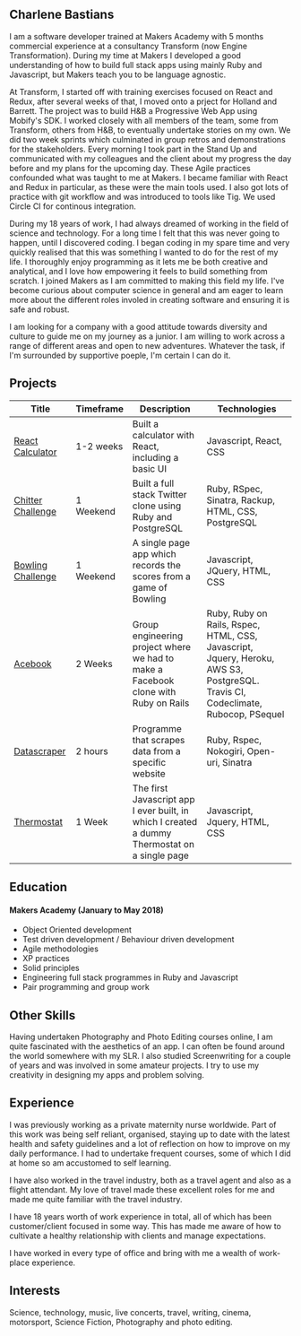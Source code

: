 ## Charlene Bastians

I am a software developer trained at Makers Academy with 5 months commercial experience at a consultancy Transform (now Engine Transformation). During my time at Makers I developed a good understanding of how to build full stack apps using mainly Ruby and Javascript, but Makers teach you to be language agnostic.

At Transform, I started off with training exercises focused on React and Redux, after several weeks of that, I moved onto a prject for Holland and Barrett. The project was to build H&B a Progressive Web App using Mobify's SDK. I worked closely with all members of the team, some from Transform, others from H&B, to eventually undertake stories on my own. We did two week sprints which culminated in group retros and demonstrations for the stakeholders. Every morning I took part in the Stand Up and communicated with my colleagues and the client about my progress the day before and my plans for the upcoming day. These Agile practices confounded what was taught to me at Makers. I became familiar with React and Redux in particular, as these were the main tools used. I also got lots of practice with git workflow and was introduced to tools like Tig. We used Circle CI for continous integration. 

During my 18 years of work, I had always dreamed of working in the field of science and technology. For a long time I felt that this was never going to happen, until I discovered coding. I began coding in my spare time and very quickly realised that this was something I wanted to do for the rest of my life. I thoroughly enjoy programming as it lets me be both creative and analytical, and I love how empowering it feels to build something from scratch. I joined Makers as I am committed to making this field my life. I've become curious about computer science in general and am eager to learn more about the different roles involed in creating software and ensuring it is safe and robust. 

I am looking for a company with a good attitude towards diversity and culture to guide me on my journey as a junior. I am willing to work across a range of different areas and open to new adventures. Whatever the task, if I'm surrounded by supportive poeple, I'm certain I can do it.
<!---
A sentence about who and what you are. Then a sentence about what you've achieved. And then a sentence about what you're looking for: what you would ideally be doing, with whom and in what environment.
 --->

## Projects

| Title | Timeframe | Description  | Technologies |
|---|---|---|---|
| [React Calculator](https://github.com/CharSV5/calc-simple) | 1-2 weeks | Built a calculator with React, including a basic UI | Javascript, React, CSS |
| [Chitter Challenge](https://github.com/CharSV5/chitter-challenge.git)  | 1 Weekend | Built a full stack Twitter clone using Ruby and PostgreSQL | Ruby, RSpec, Sinatra, Rackup, HTML, CSS, PostgreSQL |
| [Bowling Challenge](https://github.com/CharSV5/bowling-challenge.git) | 1 Weekend | A single page app which records the scores from a game of Bowling | Javascript, JQuery, HTML, CSS |
| [Acebook](https://github.com/CharSV5/acebook-byte-3) | 2 Weeks | Group engineering project where we had to make a Facebook clone with Ruby on Rails | Ruby, Ruby on Rails, Rspec, HTML, CSS, Javascript, Jquery, Heroku, AWS S3, PostgreSQL. Travis CI, Codeclimate, Rubocop, PSequel |
| [Datascraper](https://github.com/CharSV5/datascraper) | 2 hours | Programme that scrapes data from a specific website | Ruby, Rspec, Nokogiri, Open-uri, Sinatra |
| [Thermostat](https://github.com/CharSV5/Thermostat.js) | 1 Week | The first Javascript app I ever built, in which I created a dummy Thermostat on a single page | Javascript, Jquery, HTML, CSS |



<!---
Descriptive paragraph of how capable you are at this skill and, if relevant, how it has developed.

- Experience
- Achievements
- Evidence

#### Another Skill

Descriptive paragraph of how capable you are at this skill and, if relevant, how it has developed.

- I achieved A during my work at B (job, or otherwise)
- I contributed to the growth of X while doing Y (job, or otherwise)
- I built this, made this, broke this, fixed this, etc.
- A link to some on-line evidence (blogs, videos, articles, etc.)
--->
## Education

#### Makers Academy (January to May 2018)
<!---
- Curious and passionate about code. [PROVIDE EVIDENCE]
- Fast, independent learner [PROVIDE EVIDENCE]
- Great collaborator [PROVIDE EVIDENCE]
--->
- Object Oriented development
- Test driven development / Behaviour driven development
- Agile methodologies
- XP practices
- Solid principles
- Engineering full stack programmes in Ruby and Javascript
- Pair programming and group work

## Other Skills
Having undertaken Photography and Photo Editing courses online, I am quite fascinated with the aesthetics of an app. I can often be found around the world somewhere with my SLR.
I also studied Screenwriting for a couple of years and was involved in some amateur projects. I try to use my creativity in designing my apps and problem solving.

## Experience

I was previously working as a private maternity nurse worldwide. Part of this work was being self reliant, organised, staying up to date with the latest health and safety guidelines and a lot of reflection on how to improve on my daily performance. I had to undertake frequent courses, some of which I did at home so am accustomed to self learning.

I have also worked in the travel industry, both as a travel agent and also as a flight attendant. My love of travel made these excellent roles for me and made me quite familiar with the travel industry.

I have 18 years worth of work experience in total, all of which has been customer/client focused in some way. This has made me aware of how to cultivate a healthy relationship with clients and manage expectations.

I have worked in every type of office and bring with me a wealth of work-place experience.


## Interests

Science, technology, music, live concerts, travel, writing, cinema, motorsport, Science Fiction, Photography and photo editing.
